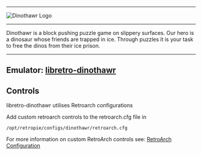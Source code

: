 ***
![Dinothawr Logo](http://wiki.libretro.com/images/2/25/DinothawrTitleScreen.png)
***
Dinothawr is a block pushing puzzle game on slippery surfaces. Our hero is a dinosaur whose friends are trapped in ice. Through puzzles it is your task to free the dinos from their ice prison.
***
## Emulator: [libretro-dinothawr](https://github.com/libretro/Dinothawr)

## Controls

libretro-dinothawr utilises Retroarch configurations

Add custom retroarch controls to the retroarch.cfg file in
```shell
/opt/retropie/configs/dinothawr/retroarch.cfg
```
For more information on custom RetroArch controls see: [RetroArch Configuration](https://github.com/petrockblog/RetroPie-Setup/wiki/RetroArch-Configuration)
